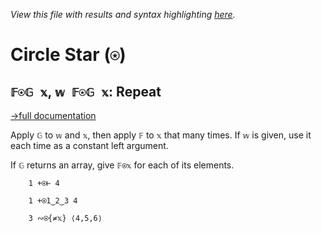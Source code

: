 *View this file with results and syntax highlighting [here](https://saltytine.github.io/BQN/help/repeat.html).*

# Circle Star (`⍟`)

## `𝔽⍟𝔾 𝕩`, `𝕨 𝔽⍟𝔾 𝕩`: Repeat
[→full documentation](../doc/repeat.md)

Apply `𝔾` to `𝕨` and `𝕩`, then apply `𝔽` to `𝕩` that many times. If `𝕨` is given, use it each time as a constant left argument.

If `𝔾` returns an array, give `𝔽⍟𝕩` for each of its elements.

        1 +⍟⊢ 4

        1 +⍟1‿2‿3 4

        3 ∾⍟{≠𝕩} ⟨4,5,6⟩
